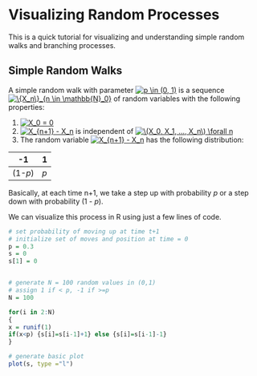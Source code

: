 # Visualizing Random Processes

This is a quick tutorial for visualizing and understanding simple random walks and branching processes.

## Simple Random Walks

A simple random walk with parameter <a href="https://www.codecogs.com/eqnedit.php?latex=p&space;\in&space;(0,&space;1)" target="_blank"><img src="https://latex.codecogs.com/gif.latex?p&space;\in&space;(0,&space;1)" title="p \in (0, 1)" /></a> is a sequence <a href="https://www.codecogs.com/eqnedit.php?latex=\{X_n\}_{n&space;\in&space;\mathbb{N}_0}" target="_blank"><img src="https://latex.codecogs.com/gif.latex?\{X_n\}_{n&space;\in&space;\mathbb{N}_0}" title="\{X_n\}_{n \in \mathbb{N}_0}" /></a> of random variables with the following properties:
1. <a href="https://www.codecogs.com/eqnedit.php?latex=X_0&space;=&space;0" target="_blank"><img src="https://latex.codecogs.com/gif.latex?X_0&space;=&space;0" title="X_0 = 0" /></a>
2. <a href="https://www.codecogs.com/eqnedit.php?latex=X_{n&plus;1}&space;-&space;X_n" target="_blank"><img src="https://latex.codecogs.com/gif.latex?X_{n&plus;1}&space;-&space;X_n" title="X_{n+1} - X_n" /></a> is independent of <a href="https://www.codecogs.com/eqnedit.php?latex=\(X_0,&space;X_1,&space;...,&space;X_n\)&space;\forall&space;n" target="_blank"><img src="https://latex.codecogs.com/gif.latex?\(X_0,&space;X_1,&space;...,&space;X_n\)&space;\forall&space;n" title="\(X_0, X_1, ..., X_n\) \forall n" /></a>
3. The random variable <a href="https://www.codecogs.com/eqnedit.php?latex=X_{n&plus;1}&space;-&space;X_n" target="_blank"><img src="https://latex.codecogs.com/gif.latex?X_{n&plus;1}&space;-&space;X_n" title="X_{n+1} - X_n" /></a> has the following distribution:

-1    |1     
--- | ---
(1-*p*) |*p*    

Basically, at each time n+1, we take a step up with probability *p* or a step down with probability (1 - *p*).

We can visualize this process in R using just a few lines of code.

```r
# set probability of moving up at time t+1
# initialize set of moves and position at time = 0
p = 0.3
s = 0
s[1] = 0


# generate N = 100 random values in (0,1) 
# assign 1 if < p, -1 if >=p
N = 100

for(i in 2:N)
{
x = runif(1)
if(x<p) {s[i]=s[i-1]+1} else {s[i]=s[i-1]-1}
}  

# generate basic plot
plot(s, type ="l")
```






